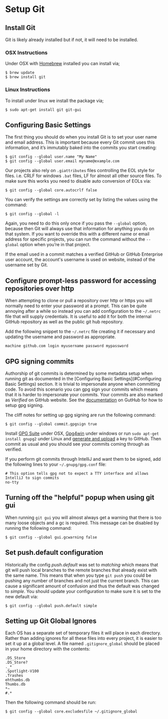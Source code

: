 # Setup Git

## Install Git

Git is likely already installed but if not, it will need to be installed.

### OSX Instructions

Under OSX with [Homebrew](Homebrew.md) installed you can install via;

    $ brew update
    $ brew install git

### Linux Instructions

To install under linux we install the package via;

    $ sudo apt-get install git git-gui

## Configuring Basic Settings

The first thing you should do when you install Git is to set your user name and email address. This is important
because every Git commit uses this information, and it’s immutably baked into the commits you start creating:

    $ git config --global user.name "My Name"
    $ git config --global user.email myname@example.com

Our projects also rely on `.giattributes` files controlling the EOL style for files. i.e. CRLF for windows `.bat`
files, LF for almost all other source files. To make sure this works you need to disable auto conversion of EOLs
via:

    $ git config --global core.autocrlf false

You can verify the settings are correctly set by listing the values using the command:

    $ git config --global -l

Again, you need to do this only once if you pass the `--global` option, because then Git will always use that
information for anything you do on that system. If you want to override this with a different name or email
address for specific projects, you can run the command without the `--global` option when you’re in that project.

If the email used in a commit matches a verified GitHub or GitHub Enterprise user account, the account's username
is used on website, instead of the username set by Git.

## Configure prompt-less password for accessing repositories over http

When attempting to clone or pull a repository over http or https you will normally need to enter your password
at a prompt. This can be quite annoying after a while so instead you can add configuration to the ``~/.netrc``
file that will supply credentials. It is useful to add it for both the internal GitHub repository as well as the
public git hub repository.

Add the following snippet to the ``~/.netrc`` file creating it if necessary and updating the username and password
as appropriate.

    machine github.com login myusername password mypassword

## GPG signing commits

Authorship of git commits is determined by some metadata setup when running git as documented in the
[Configuring Basic Settings](#Configuring Basic Settings) section. It is trivial to impersonate anyone
when committing code. To avoid this scenario you can gpg sign your commits which means that it is harder
to impersonate your commits. Your commits are also marked as _Verified_ on GitHub website. See the
[documentation](https://help.github.com/articles/signing-commits-using-gpg/) on GutHub for how to setup
gpg signing.

The cliff notes for setting up gpg signing are run the following command:

    $ git config --global commit.gpgsign true

Install [GPG Suite](https://gpgtools.org/) under OSX, [Gpg4win](https://www.gpg4win.org/) under windows
or run `sudo apt-get install gnupg2` under Linux and [generate and upload](https://help.github.com/articles/generating-a-new-gpg-key/)
 a key to GitHub. Then commit as usual and you should see your commits coming through as verified.

If you perform git commits through IntelliJ and want them to be signed, add the following lines to your
`~/.gnupg/gpg.conf` file:

    # This option tells gpg not to expect a TTY interface and allows IntelliJ to sign commits
    no-tty

## Turning off the "helpful" popup when using git gui

When running `git gui` you will almost always get a warning that there is too many loose objects and a gc
is required. This message can be disabled by running the following command:

    $ git config --global gui.gcwarning false

## Set push.default configuration

Historically the config _push.default_ was set to _matching_ which means that git will push local branches
to the remote branches that already exist with the same name. This means that when you type `git push` you
could be pushing any number of branches and not just the current branch. This can cause a significant amount
of confusion and thus the default was changed to _simple_. You should update your configuration to make sure
it is set to the new default via:

    $ git config --global push.default simple

## Setting up Git Global Ignores

Each OS has a separate set of temporary files it will place in each directory. Rather than adding
ignores for all these files into every project, it is easier to set it up at a global level. A
file named `.gitignore_global` should be placed in your home directory with the contents:

    .DS_Store
    .DS_Store?
    ._*
    .Spotlight-V100
    .Trashes
    ehthumbs.db
    Thumbs.db
    *~
    #.*

Then the following command should be run:

    $ git config --global core.excludesfile ~/.gitignore_global
